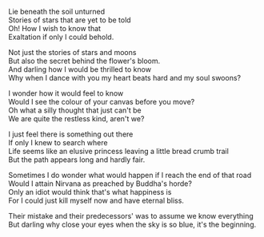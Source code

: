 Lie beneath the soil unturned  
Stories of stars that are yet to be told  
Oh! How I wish to know that  
Exaltation if only I could behold.  

Not just the stories of stars and moons  
But also the secret behind the flower's bloom.  
And darling how I would be thrilled to know  
Why when I dance with you my heart beats hard and my soul swoons?  

I wonder how it would feel to know  
Would I see the colour of your canvas before you move?  
Oh what a silly thought that just can't be  
We are quite the restless kind, aren't we?  

I just feel there is something out there  
If only I knew to search where  
Life seems like an elusive princess leaving a little bread crumb trail  
But the path appears long and hardly fair.  

Sometimes I do wonder what would happen if I reach the end of that road  
Would I attain Nirvana as preached by Buddha's horde?  
Only an idiot would think that's what happiness is  
For I could just kill myself now and have eternal bliss.  

Their mistake and their predecessors' was to assume we know everything   
But darling why close your eyes when the sky is so blue, it's the beginning.  
